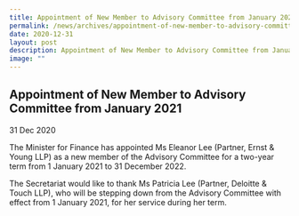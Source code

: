 ```yaml
---
title: Appointment of New Member to Advisory Committee from January 2021
permalink: /news/archives/appointment-of-new-member-to-advisory-committee-from-january-2021/
date: 2020-12-31
layout: post
description: Appointment of New Member to Advisory Committee from January 2021
image: ""
---
```

Appointment of New Member to Advisory Committee from January 2021
-----------------------------------------------------------------

31 Dec 2020

The Minister for Finance has appointed Ms Eleanor Lee (Partner, Ernst & Young LLP) as a new member of the Advisory Committee for a two-year term from 1 January 2021 to 31 December 2022.  
  
The Secretariat would like to thank Ms Patricia Lee (Partner, Deloitte & Touch LLP), who will be stepping down from the Advisory Committee with effect from 1 January 2021, for her service during her term.